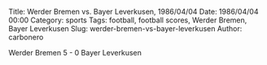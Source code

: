 Title: Werder Bremen vs. Bayer Leverkusen, 1986/04/04
Date: 1986/04/04 00:00
Category: sports
Tags: football, football scores, Werder Bremen, Bayer Leverkusen
Slug: werder-bremen-vs-bayer-leverkusen
Author: carbonero


Werder Bremen 5 - 0 Bayer Leverkusen
